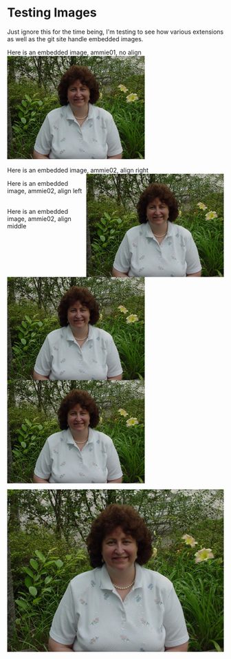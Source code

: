 # Testing Images

Just ignore this for the time being, I'm testing to see how various extensions as well as the git site handle embedded images. 

Here is an embedded image, ammie01, no align
<img src="ammie01.jpg" width=320 height=240>



Here is an embedded image, ammie02, align right
<img src="Images/ammie02.JPG" width=320 height=240 align=right>
&nbsp;
&nbsp;
&nbsp;
&nbsp;
&nbsp;
&nbsp;
&nbsp;
&nbsp;
&nbsp;

Here is an embedded image, ammie02, align left
<img src="Images/ammie02.JPG" width=320 height=240 align=left>
&nbsp;
&nbsp;
&nbsp;
&nbsp;
&nbsp;
&nbsp;
&nbsp;
&nbsp;
&nbsp;

Here is an embedded image, ammie02, align middle
<img src="Images/ammie02.JPG" width=320 height=240 align="middle">

![Ammie 02](Images/ammie02.JPG)
